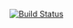 [![Build Status](https://travis-ci.org/gagefredricks-ucsd/urban-tribble.svg?branch=master)](https://travis-ci.org/gagefredricks-ucsd/urban-tribble)